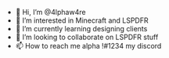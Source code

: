 - 👋 Hi, I’m @4lphaw4re
- 👀 I’m interested in Minecraft and LSPDFR
- 🌱 I’m currently learning designing clients
- 💞️ I’m looking to collaborate on LSPDFR stuff
- 📫 How to reach me alpha !#1234 my discord

<!---
4lphaw4re/4lphaw4re is a ✨ special ✨ repository because its `README.md` (this file) appears on your GitHub profile.
You can click the Preview link to take a look at your changes.
--->
